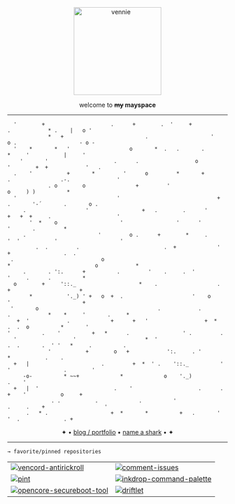 <div align=center>
<a href="https://hajspace.com">
   <img width="200px" src="https://github.com/user-attachments/assets/d17fa0d3-64f1-4bee-a7b9-71c0ef655b4c" alt="vennie" />
</a>
<p>welcome to <b><s>my</s> mayspace</b></p>
</div>

<hr/>

```     
  '        +                     .      +        .  '     +                             .            * .    |   o '
             *   +                          .                    '                 o .                    - o -    
  '    *       *   '                   o       *  .   .       .                           *     '           |     '
    '       '                     .      .                  o            '        +  +            '   .            
  .    '           +       *         '      o         *       +             .                .-.               '   
             . o        o                +         '                                    o     ) )          *       
  '                                '                               +                 .       '-´       .       o . 
     .                   '                 +   .        .      '      +   +  +     .                     '         
       '  *    o                    '                 '      '                            '       .         *      
     .                       '         o .      +        *     .              '  '           '                    '
         .  .         .                           .  +             '                     +                 .  .    
 .                            o                                        *                           o            *  
     .       . ':.      +          .         '    .     .  '                      '     .      .          *        
  o        +     '::._                    *    .                   .          +                      +             
       *           '._) ' +   o  +  .                      '    o     '                       +                    
 '       o                                      .            .           .            *    *     '       .     *   
   +  '            .             +      +   '                  +  *         .  .  o          *       '             
'          .    '          +   *      .                 ' .         .                                              
  '                  '                      *  '                       .  .       .  ' '   *     .          .      
             '           +        o   +            ':.     . '                               *           .    .    
  +   |                       .         +  *  ' .    '::._          '   '                 .        '               
     -o-          * ~~+             *             o    '._)                                            .    '      
  +   |  '                        .    '                     .      .                   +    '           o     +   
              . .           .             .          '                 .     .    +                   '            
      .   * .                    +  *       *          +   .       '                        '  .              . +  
```
<p align=center>
  ✦ • <a href="https://ryanaque.com">blog / portfolio</a> • <a href="https://hajspace.com">name a shark</a> • ✦
</p>

<hr/>

```
→ favorite/pinned repositories
```
<div align="center">
  <table>
    <tr>
      <td>
        <a href="https://github.com/rynmx/vencord-antirickroll">
          <img src="https://github-readme-stats.vercel.app/api/pin/?username=rynmx&repo=vencord-antirickroll&description_lines_count=1" alt="vencord-antirickroll" />
        </a>
      </td>
      <td>
        <a href="https://github.com/rynmx/comment-issues">
          <img src="https://github-readme-stats.vercel.app/api/pin/?username=rynmx&repo=comment-issues&description_lines_count=1" alt="comment-issues" />
        </a>
      </td>
    </tr>
    <tr>
      <td>
        <a href="https://github.com/rynmx/pint">
          <img src="https://github-readme-stats.vercel.app/api/pin/?username=rynmx&repo=pint&description_lines_count=1" alt="pint" />
        </a>
      </td>
      <td>
        <a href="https://github.com/rynmx/inkdrop-command-palette">
          <img src="https://github-readme-stats.vercel.app/api/pin/?username=rynmx&repo=inkdrop-command-palette&description_lines_count=1" alt="inkdrop-command-palette" />
        </a>
      </td>
    </tr>
    <tr>
      <td>
        <a href="https://github.com/rynmx/opencore-secureboot-tool">
          <img src="https://github-readme-stats.vercel.app/api/pin/?username=rynmx&repo=opencore-secureboot-tool&description_lines_count=1" alt="opencore-secureboot-tool" />
        </a>
      </td>
      <td>
        <a href="https://github.com/rynmx/driftlet">
          <img src="https://github-readme-stats.vercel.app/api/pin/?username=rynmx&repo=driftlet&description_lines_count=1" alt="driftlet" />
        </a>
      </td>
    </tr>
  </table>
</div>
